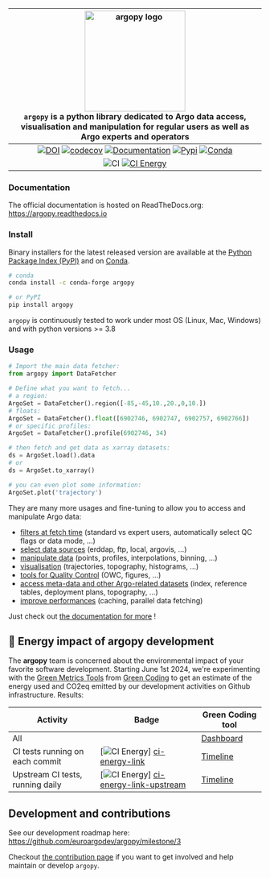 | <img src="https://raw.githubusercontent.com/euroargodev/argopy/master/docs/_static/argopy_logo_long.png" alt="argopy logo" width="200"/><br>``argopy`` is a python library dedicated to Argo data access, visualisation and manipulation for regular users as well as Argo experts and operators |
|:------------------------------------------------------------------------------------------------------------------------------------------------------------------------------------------------------------------------------------------------------------------------------------------------:|
|                                                         [![DOI][joss-badge]][joss-link]  [![codecov][cov-badge]][conda-link] [![Documentation][rtd-badge]][rtd-link] [![Pypi][pip-badge]][pip-link] [![Conda][conda-badge]][conda-link]                                                          |
|                                                                                                                 ![CI][ci-badge] [![CI Energy][ci-energy-badge]][ci-energy-link]                                                                                                                  |

[joss-badge]: https://img.shields.io/badge/DOI-10.21105%2Fjoss.02425-brightgreen
[joss-link]: https://dx.doi.org/10.21105/joss.02425
[ci-badge]: https://github.com/euroargodev/argopy/actions/workflows/pytests.yml/badge.svg
[cov-badge]: https://codecov.io/gh/euroargodev/argopy/branch/master/graph/badge.svg
[cov-link]: https://codecov.io/gh/euroargodev/argopy
[rtd-badge]: https://img.shields.io/readthedocs/argopy?logo=readthedocs
[rtd-link]: https://argopy.readthedocs.io/en/latest/?badge=latest
[pip-badge]: https://img.shields.io/pypi/v/argopy
[pip-link]: https://pypi.org/project/argopy/
[conda-badge]: https://img.shields.io/conda/vn/conda-forge/argopy?logo=anaconda
[conda-link]: https://anaconda.org/conda-forge/argopy


### Documentation

The official documentation is hosted on ReadTheDocs.org: https://argopy.readthedocs.io

### Install

Binary installers for the latest released version are available at the [Python Package Index (PyPI)](https://pypi.org/project/argopy/) and on [Conda](https://anaconda.org/conda-forge/argopy).

```bash
# conda
conda install -c conda-forge argopy
````
```bash
# or PyPI
pip install argopy
````

``argopy`` is continuously tested to work under most OS (Linux, Mac, Windows) and with python versions >= 3.8

### Usage

```python
# Import the main data fetcher:
from argopy import DataFetcher
```
```python
# Define what you want to fetch... 
# a region:
ArgoSet = DataFetcher().region([-85,-45,10.,20.,0,10.])
# floats:
ArgoSet = DataFetcher().float([6902746, 6902747, 6902757, 6902766])
# or specific profiles:
ArgoSet = DataFetcher().profile(6902746, 34)
```
```python
# then fetch and get data as xarray datasets:
ds = ArgoSet.load().data
# or
ds = ArgoSet.to_xarray()
```
```python
# you can even plot some information:
ArgoSet.plot('trajectory')    
```

They are many more usages and fine-tuning to allow you to access and manipulate Argo data:
- [filters at fetch time](https://argopy.readthedocs.io/en/latest/user_mode.html) (standard vs expert users, automatically select QC flags or data mode, ...)
- [select data sources](https://argopy.readthedocs.io/en/latest/data_sources.html) (erddap, ftp, local, argovis, ...)
- [manipulate data](https://argopy.readthedocs.io/en/latest/data_manipulation.html) (points, profiles, interpolations, binning, ...)
- [visualisation](https://argopy.readthedocs.io/en/latest/visualisation.html) (trajectories, topography, histograms, ...)
- [tools for Quality Control](https://argopy.readthedocs.io/en/latest/data_quality_control.html) (OWC, figures, ...)
- [access meta-data and other Argo-related datasets](https://argopy.readthedocs.io/en/latest/metadata_fetching.html) (index, reference tables, deployment plans, topography, ...)
- [improve performances](https://argopy.readthedocs.io/en/latest/performances.html) (caching, parallel data fetching)

Just check out [the documentation for more](https://argopy.readthedocs.io) ! 

## 🌿 Energy impact of **argopy** development

[ci-energy-badge]: https://api.green-coding.berlin/v1/ci/badge/get?repo=euroargodev/argopy&branch=master&workflow=22344160
[ci-energy-link]: https://metrics.green-coding.io/ci.html?repo=euroargodev/argopy&branch=master&workflow=22344160

[ci-energy-badge-upstream]: https://api.green-coding.berlin/v1/ci/badge/get?repo=euroargodev/argopy&branch=master&workflow=25052179
[ci-energy-link-upstream]: https://metrics.green-coding.io/ci.html?repo=euroargodev/argopy&branch=master&workflow=25052179

The **argopy** team is concerned about the environmental impact of your favorite software development. Starting June 1st 2024, we're experimenting with the [Green Metrics Tools](https://metrics.green-coding.io) from [Green Coding](https://www.green-coding.io/) to get an estimate of the energy used and CO2eq emitted by our development activities on Github infrastructure. Results:

| Activity                         | Badge                                                              | Green Coding tool                                                                                                                           |
|----------------------------------|--------------------------------------------------------------------|---------------------------------------------------------------------------------------------------------------------------------------------|
| All                              |                                                                    | [Dashboard](https://metrics.green-coding.io/carbondb-lists.html?project_uuid=a5c7557d-f668-482b-b740-b87d0bbf5b6d)                          |
| CI tests running on each commit  | [![CI Energy][ci-energy-badge]] [ci-energy-link]                   | [Timeline](https://metrics.green-coding.io/ci.html?repo=euroargodev/argopy&amp;amp;branch=master&amp;amp;workflow=22344160)                 |
| Upstream CI tests, running daily | [![CI Energy][ci-energy-badge-upstream]] [ci-energy-link-upstream] | [Timeline](https://metrics.green-coding.io/ci.html?repo=euroargodev/argopy&amp;amp;amp;amp;branch=master&amp;amp;amp;amp;workflow=25052179) |



## Development and contributions 

See our development roadmap here: https://github.com/euroargodev/argopy/milestone/3

Checkout [the contribution page](https://argopy.readthedocs.io/en/latest/contributing.html) if you want to get involved and help maintain or develop ``argopy``.
